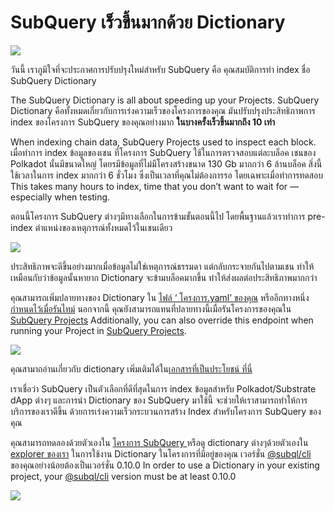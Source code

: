 # SubQuery เร็วขึ้นมากด้วย Dictionary

![](https://miro.medium.com/max/1400/1*iEQbr-KZNIkztylVowAuaQ.png)

วันนี้ เราภูมิใจที่จะประกาศการปรับปรุงใหม่สำหรับ SubQuery คือ คุณสมบัติการทำ index ชื่อ SubQuery Dictionary

The SubQuery Dictionary is all about speeding up your Projects. SubQuery Dictionary คือทั้งหมดเกี่ยวกับการเร่งความเร็วของโครงการของคุณ มันปรับปรุงประสิทธิภาพการ index ของโครงการ SubQuery ของคุณอย่างมาก **ในบางครั้งเร็วขึ้นมากถึง 10 เท่า**

When indexing chain data, SubQuery Projects used to inspect each block. เมื่อทำการ index ข้อมูลของเชน ที่โครงการ SubQuery ใช้ในการตรวจสอบแต่ละบล็อค เชนของ Polkadot นั้นมีขนาดใหญ่ โดยรมีข้อมูลที่ไม่มีโครงสร้างขนาด 130 Gb มากกว่า 6 ล้านบล็อค สิ่งนี้ใช้เวลาในการ index มากกว่า 6 ชั่วโมง ซึ่งเป็นเวลาที่คุณไม่ต้องการรอ โดยเฉพาะเมื่อทำการทดสอบ This takes many hours to index, time that you don’t want to wait for — especially when testing.

ตอนนี้โครงการ SubQuery ต่างๆมีทางเลือกในการข้ามขั้นตอนนี้ไป โดยพื้นฐานแล้วเราทำการ pre-index ตำแหน่งของเหตุการณ์ทั้งหมดไว้ในเชนเดียว

![](https://miro.medium.com/max/1400/1*uIjz8W4TG9Q0au9zoKbHVw.png)

ประสิทธิภาพจะดีขึ้นอย่างมากเมื่อข้อมูลไม่ใช่เหตุการณ์ธรรมดา แต่กลับกระจายกันไปตามเชน ทำให้เหมือนกับว่าข้อมูลนั้นหายาก Dictionary จะข้ามบล็อคมากขึ้น ทำให้ส่งผลต่อประสิทธิภาพมากกว่า

คุณสามารถเพิ่มปลายทางของ Dictionary ใน [ไฟล์ ‘ โครงการ.yaml’ ของคุณ](https://doc.subquery.network/create/manifest.html) หรืออีกทางหนึ่ง [กำหนดไว้เมื่อรันไทม์](https://doc.subquery.network/run/run.html#using-a-dictionary) นอกจากนี้ คุณยังสามารถแทนที่ปลายทางนี้เมื่อรันโครงการของคุณใน [SubQuery Projects](https://project.subquery.network/) Additionally, you can also override this endpoint when running your Project in [SubQuery Projects](https://project.subquery.network/).

![](https://miro.medium.com/max/1400/1*xl4wENAv_oNingDQZyrtyw.png)

คุณสามาถอ่านเกี่ยวกับ dictionary เพิ่มเติมได้ใน[เอกสารที่เป็นประโยชน์ ที่นี่](https://doc.subquery.network/run/run.html#using-a-dictionary)

เราเชื่อว่า SubQuery เป็นตัวเลือกที่ดีที่สุดในการ index ข้อมูลสำหรับ Polkadot/Substrate dApp ต่างๆ และการนำ Dictionary ของ SubQuery มาใช้นี้ จะช่วยให้เราสามารถทำให้การบริการของเราดีขึ้น ด้วยการเร่งความเร็วกระบวนการสร้าง Index สำหรับโครงการ SubQuery ของคุณ

คุณสามารถทดลองด้วยตัวเองใน [โครงการ SubQuery ](https://project.subquery.network/) หรือดู dictionary ต่างๆด้วยตัวเองใน [explorer ของเรา](https://explorer.subquery.network/) ในการใช้งาน Dictionary ในโครงการที่มีอยู่ของคุณ เวอร์ชั่น [@subql/cli](https://www.npmjs.com/package/@subql/cli) ของคุณอย่างน้อยต้องเป็นเวอร์ชั่น 0.10.0 In order to use a Dictionary in your existing project, your [@subql/cli](https://www.npmjs.com/package/@subql/cli) version must be at least 0.10.0

![](https://miro.medium.com/max/1400/1*CrbWsx1rFiBNjkCepxbkPQ.png)